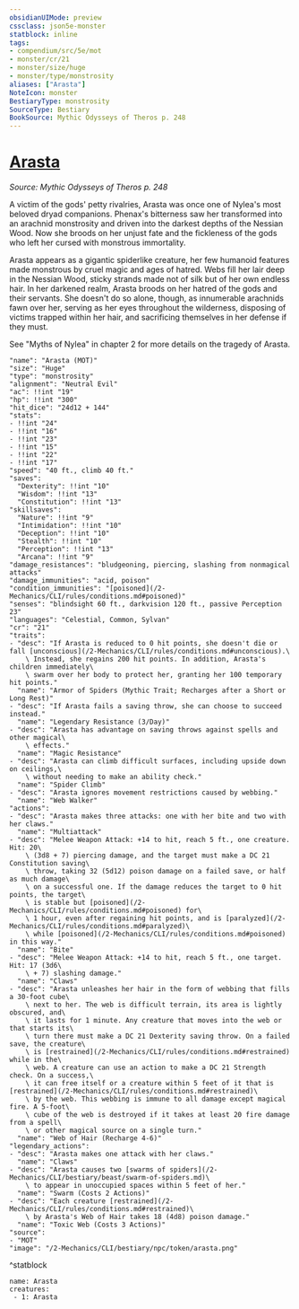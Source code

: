 ```yaml
---
obsidianUIMode: preview
cssclass: json5e-monster
statblock: inline
tags:
- compendium/src/5e/mot
- monster/cr/21
- monster/size/huge
- monster/type/monstrosity
aliases: ["Arasta"]
NoteIcon: monster
BestiaryType: monstrosity
SourceType: Bestiary
BookSource: Mythic Odysseys of Theros p. 248
---
```

# [Arasta](2-Mechanics/CLI/bestiary/npc/arasta-mot.md)
*Source: Mythic Odysseys of Theros p. 248*  

A victim of the gods' petty rivalries, Arasta was once one of Nylea's most beloved dryad companions. Phenax's bitterness saw her transformed into an arachnid monstrosity and driven into the darkest depths of the Nessian Wood. Now she broods on her unjust fate and the fickleness of the gods who left her cursed with monstrous immortality.

Arasta appears as a gigantic spiderlike creature, her few humanoid features made monstrous by cruel magic and ages of hatred. Webs fill her lair deep in the Nessian Wood, sticky strands made not of silk but of her own endless hair. In her darkened realm, Arasta broods on her hatred of the gods and their servants. She doesn't do so alone, though, as innumerable arachnids fawn over her, serving as her eyes throughout the wilderness, disposing of victims trapped within her hair, and sacrificing themselves in her defense if they must.

See "Myths of Nylea" in chapter 2 for more details on the tragedy of Arasta.

```statblock
"name": "Arasta (MOT)"
"size": "Huge"
"type": "monstrosity"
"alignment": "Neutral Evil"
"ac": !!int "19"
"hp": !!int "300"
"hit_dice": "24d12 + 144"
"stats":
- !!int "24"
- !!int "16"
- !!int "23"
- !!int "15"
- !!int "22"
- !!int "17"
"speed": "40 ft., climb 40 ft."
"saves":
  "Dexterity": !!int "10"
  "Wisdom": !!int "13"
  "Constitution": !!int "13"
"skillsaves":
  "Nature": !!int "9"
  "Intimidation": !!int "10"
  "Deception": !!int "10"
  "Stealth": !!int "10"
  "Perception": !!int "13"
  "Arcana": !!int "9"
"damage_resistances": "bludgeoning, piercing, slashing from nonmagical attacks"
"damage_immunities": "acid, poison"
"condition_immunities": "[poisoned](/2-Mechanics/CLI/rules/conditions.md#poisoned)"
"senses": "blindsight 60 ft., darkvision 120 ft., passive Perception 23"
"languages": "Celestial, Common, Sylvan"
"cr": "21"
"traits":
- "desc": "If Arasta is reduced to 0 hit points, she doesn't die or fall [unconscious](/2-Mechanics/CLI/rules/conditions.md#unconscious).\
    \ Instead, she regains 200 hit points. In addition, Arasta's children immediately\
    \ swarm over her body to protect her, granting her 100 temporary hit points."
  "name": "Armor of Spiders (Mythic Trait; Recharges after a Short or Long Rest)"
- "desc": "If Arasta fails a saving throw, she can choose to succeed instead."
  "name": "Legendary Resistance (3/Day)"
- "desc": "Arasta has advantage on saving throws against spells and other magical\
    \ effects."
  "name": "Magic Resistance"
- "desc": "Arasta can climb difficult surfaces, including upside down on ceilings,\
    \ without needing to make an ability check."
  "name": "Spider Climb"
- "desc": "Arasta ignores movement restrictions caused by webbing."
  "name": "Web Walker"
"actions":
- "desc": "Arasta makes three attacks: one with her bite and two with her claws."
  "name": "Multiattack"
- "desc": "Melee Weapon Attack: +14 to hit, reach 5 ft., one creature. Hit: 20\
    \ (3d8 + 7) piercing damage, and the target must make a DC 21 Constitution saving\
    \ throw, taking 32 (5d12) poison damage on a failed save, or half as much damage\
    \ on a successful one. If the damage reduces the target to 0 hit points, the target\
    \ is stable but [poisoned](/2-Mechanics/CLI/rules/conditions.md#poisoned) for\
    \ 1 hour, even after regaining hit points, and is [paralyzed](/2-Mechanics/CLI/rules/conditions.md#paralyzed)\
    \ while [poisoned](/2-Mechanics/CLI/rules/conditions.md#poisoned) in this way."
  "name": "Bite"
- "desc": "Melee Weapon Attack: +14 to hit, reach 5 ft., one target. Hit: 17 (3d6\
    \ + 7) slashing damage."
  "name": "Claws"
- "desc": "Arasta unleashes her hair in the form of webbing that fills a 30-foot cube\
    \ next to her. The web is difficult terrain, its area is lightly obscured, and\
    \ it lasts for 1 minute. Any creature that moves into the web or that starts its\
    \ turn there must make a DC 21 Dexterity saving throw. On a failed save, the creature\
    \ is [restrained](/2-Mechanics/CLI/rules/conditions.md#restrained) while in the\
    \ web. A creature can use an action to make a DC 21 Strength check. On a success,\
    \ it can free itself or a creature within 5 feet of it that is [restrained](/2-Mechanics/CLI/rules/conditions.md#restrained)\
    \ by the web. This webbing is immune to all damage except magical fire. A 5-foot\
    \ cube of the web is destroyed if it takes at least 20 fire damage from a spell\
    \ or other magical source on a single turn."
  "name": "Web of Hair (Recharge 4-6)"
"legendary_actions":
- "desc": "Arasta makes one attack with her claws."
  "name": "Claws"
- "desc": "Arasta causes two [swarms of spiders](/2-Mechanics/CLI/bestiary/beast/swarm-of-spiders.md)\
    \ to appear in unoccupied spaces within 5 feet of her."
  "name": "Swarm (Costs 2 Actions)"
- "desc": "Each creature [restrained](/2-Mechanics/CLI/rules/conditions.md#restrained)\
    \ by Arasta's Web of Hair takes 18 (4d8) poison damage."
  "name": "Toxic Web (Costs 3 Actions)"
"source":
- "MOT"
"image": "/2-Mechanics/CLI/bestiary/npc/token/arasta.png"
```
^statblock

```encounter-table
name: Arasta
creatures:
 - 1: Arasta
```
